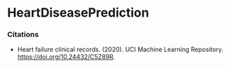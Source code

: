 # HeartDiseasePrediction

### Citations
- Heart failure clinical records. (2020). UCI Machine Learning Repository. https://doi.org/10.24432/C5Z89R.
